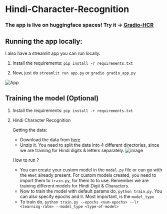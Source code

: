 # Hindi-Character-Recognition

### The app is live on huggingface spaces! Try it -> [Gradio-HCR](https://huggingface.co/spaces/abhiswain/Gradio-Hindi-Character-Recognition)

## Running the app locally:

I also have a streamlit app you can run locally. 

1. Install the requirements: `pip install -r requirements.txt`

2. Now, just do `streamlit run app.py` or `gradio gradio_app.py`

![App](https://user-images.githubusercontent.com/54038552/210263132-2e95ad65-5049-4a8c-b453-2616cbc4df20.gif)

## Training the model (Optional)

1. Install the requirements: `pip install -r requirements.txt`

2. Hindi Character Recognition

    Getting the data:
    - Download the data from [here](https://www.kaggle.com/datasets/suvooo/hindi-character-recognition)
    - Unzip it. You need to split the data into 4 different directories, since we are training for Hindi digits & letters separately.
    ![image](https://user-images.githubusercontent.com/54038552/209815855-cd629bdd-5a9a-474e-8ad6-1d4df1954fdc.png)
    
    How to run ?
    - You can create your custom model in the `model.py` file or can go with the `HNet` already present. For custom models created, you need to import them to `train.py`, for them to to use. Remember we are training different models for Hindi Digit & Characters.
    - Now to train the model with default params do, `python train.py`. You can also specify epochs and lr. Most important, is the `model_type`
    - To train do, `python train.py --epochs <num-epochs> --lr <learning-rate> --model_type <type-of-model>`
    
